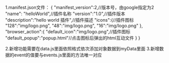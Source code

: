 1.manifest.json文件：
{
    "manifest_version":2,//版本号，由google指定为2
    "name": "helloWorld",//插件名称
    "version":"1.0",//插件版本
    "description":"hello world 插件",//插件描述
    "icons":{//插件图标
        "128":"img/logo.png",
        "48":"img/logo.png",
        "16":"img/logo.png"
    },
    "browser_action":{
        "default_icon":"img/logo.png",//插件图标
        "default_popup":"popup.html"//点击图标后弹出的html互动文件
    }
}

2.新增功能需要在data.js里面依照格式依次添加对象数据到myData里面
3.新增数据的event的值要与events.js里面的方法唯一对应